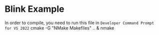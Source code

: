 # Blink Example
In order to compile, you need to run this file in `Developer Command Prompt for VS 2022`
cmake -G "NMake Makefiles" .. & nmake
